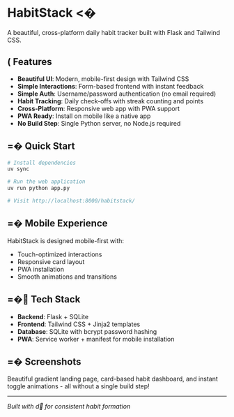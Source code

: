 # HabitStack <�

A beautiful, cross-platform daily habit tracker built with Flask and Tailwind CSS.

## ( Features

- **Beautiful UI**: Modern, mobile-first design with Tailwind CSS
- **Simple Interactions**: Form-based frontend with instant feedback
- **Simple Auth**: Username/password authentication (no email required)
- **Habit Tracking**: Daily check-offs with streak counting and points
- **Cross-Platform**: Responsive web app with PWA support
- **PWA Ready**: Install on mobile like a native app
- **No Build Step**: Single Python server, no Node.js required

## =� Quick Start

```bash
# Install dependencies
uv sync

# Run the web application
uv run python app.py

# Visit http://localhost:8000/habitstack/
```

## =� Mobile Experience

HabitStack is designed mobile-first with:
- Touch-optimized interactions
- Responsive card layout
- PWA installation
- Smooth animations and transitions

## =� Tech Stack

- **Backend**: Flask + SQLite
- **Frontend**: Tailwind CSS + Jinja2 templates
- **Database**: SQLite with bcrypt password hashing
- **PWA**: Service worker + manifest for mobile installation

## =� Screenshots

Beautiful gradient landing page, card-based habit dashboard, and instant toggle animations - all without a single build step!

---

*Built with d for consistent habit formation*